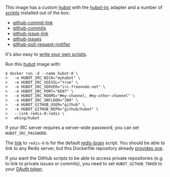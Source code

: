 This image has a custom [hubot][] with the [hubot-irc][] adapter and a
number of [scripts][] installed out of the box:

* [github-commit-link][]
* [github-commits][]
* [github-issue-link][]
* [github-issues][]
* [github-pull-request-notifier][]

It's also easy to [write your own scripts][scripting].

Run this [hubot][] image with:

    $ docker run -d --name hubot-0 \
    >   -e HUBOT_IRC_NICK="myhubot" \
    >   -e HUBOT_IRC_USESSL="true" \
    >   -e HUBOT_IRC_SERVER="irc.freenode.net" \
    >   -e HUBOT_IRC_PORT="6697" \
    >   -e HUBOT_IRC_ROOMS="#my-channel, #my-other-channel" \
    >   -e HUBOT_IRC_UNFLOOD="200" \
    >   -e HUBOT_GITHUB_USER="github" \
    >   -e HUBOT_GITHUB_REPO="github/hubot" \
    >   --link redis-0:redis \
    >   wking/hubot

If your IRC server requires a server-wide password, you can set
`HUBOT_IRC_PASSWORD`.

The [link][] to `redis-0` is for the default [redis-brain][] script.
You should be able to link to any Redis server, but this Dockerfile
repository already [provides one][redis].

If you want the GitHub scripts to be able to access private
repositories (e.g. to link to private issues or commits), you need to
set `HUBOT_GITHUB_TOKEN` to your [OAuth token][token].

[hubot]: https://github.com/github/hubot
[hubot-irc]: https://github.com/nandub/hubot-irc
[scripts]: https://github.com/github/hubot-scripts/tree/master/src/scripts
[github-commit-link]: https://github.com/github/hubot-scripts/blob/master/src/scripts/github-commit-link.coffee
[github-commits]: https://github.com/github/hubot-scripts/blob/master/src/scripts/github-commits.coffee
[github-issue-link]: https://github.com/github/hubot-scripts/blob/master/src/scripts/github-issue-link.coffee
[github-issues]: https://github.com/github/hubot-scripts/blob/master/src/scripts/github-issues.coffee
[github-pull-request-notifier]: https://github.com/github/hubot-scripts/blob/master/src/scripts/github-pull-request-notifier.coffee
[scripting]: https://github.com/github/hubot/blob/master/docs/scripting.md
[link]: http://docs.docker.io/en/latest/use/port_redirection/#linking-a-container
[redis-brain]: https://github.com/github/hubot-scripts/blob/master/src/scripts/redis-brain.coffee
[redis]: ../redis/
[token]: https://help.github.com/articles/creating-an-access-token-for-command-line-use
